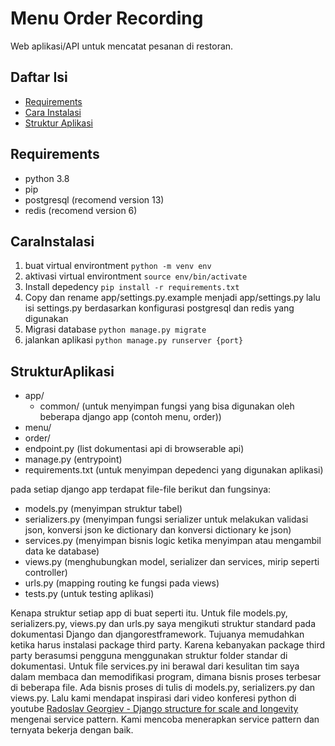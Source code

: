 # Menu Order Recording
Web aplikasi/API untuk mencatat pesanan di restoran.

## Daftar Isi
- [Requirements](##Requirements)
- [Cara Instalasi](##CaraInstalasi)
- [Struktur Aplikasi](##StrukturAplikasi)

## Requirements
- python 3.8
- pip
- postgresql (recomend version 13)
- redis (recomend version 6)

## CaraInstalasi
1. buat virtual environtment `python -m venv env`
1. aktivasi virtual environtment `source env/bin/activate`
1. Install depedency `pip install -r requirements.txt`
1. Copy dan rename app/settings.py.example menjadi app/settings.py lalu isi settings.py berdasarkan konfigurasi postgresql dan redis yang digunakan
1. Migrasi database `python manage.py migrate`
1. jalankan aplikasi `python manage.py runserver {port}`

## StrukturAplikasi
- app/
    - common/ (untuk menyimpan fungsi yang bisa digunakan oleh beberapa django app (contoh menu, order))
- menu/
- order/
- endpoint.py (list dokumentasi api di browserable api)
- manage.py (entrypoint)
- requirements.txt (untuk menyimpan depedenci yang digunakan aplikasi)

pada setiap django app terdapat file-file berikut dan fungsinya:
- models.py (menyimpan struktur tabel)
- serializers.py (menyimpan fungsi serializer untuk melakukan validasi json, konversi json ke dictionary dan konversi dictionary ke json)
- services.py (menyimpan bisnis logic ketika menyimpan atau mengambil data ke database)
- views.py (menghubungkan model, serializer dan services, mirip seperti controller)
- urls.py (mapping routing ke fungsi pada views)
- tests.py (untuk testing aplikasi)

Kenapa struktur setiap app di buat seperti itu. Untuk file models.py, serializers.py, views.py dan urls.py saya mengikuti struktur standard pada dokumentasi Django dan djangorestframework. Tujuanya memudahkan ketika harus instalasi package third party. Karena kebanyakan package third party berasumsi pengguna menggunakan struktur folder standar di dokumentasi. Untuk file services.py ini berawal dari kesulitan tim saya dalam membaca dan memodifikasi program, dimana bisnis proses terbesar di beberapa file. Ada bisnis proses di tulis di models.py, serializers.py dan views.py. Lalu kami mendapat inspirasi dari video konferesi python di youtube [Radoslav Georgiev - Django structure for scale and longevity](https://www.youtube.com/watch?v=yG3ZdxBb1oo) mengenai service pattern. Kami mencoba menerapkan service pattern dan ternyata bekerja dengan baik.
